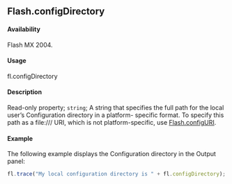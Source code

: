 ## Flash.configDirectory

#### Availability

Flash MX 2004.

#### Usage

fl.configDirectory

#### Description

Read-only property; `string`; A string that specifies the full path for the local user’s Configuration directory in a platform- specific format. To specify this path as a file:/// URI, which is not platform-specific, use [Flash.configURI](../Flash_object/Flash13.md).

#### Example

The following example displays the Configuration directory in the Output panel:

```javascript
fl.trace("My local configuration directory is " + fl.configDirectory);
```
